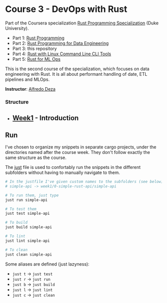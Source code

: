 # Course 3 - DevOps with Rust

Part of the Coursera
specialization [Rust Programming Specialization](https://www.coursera.org/specializations/rust-programming) (Duke
University).

- Part 1: [Rust Programming](https://github.com/amasotti/duke-rust-specialization-1)
- Part 2: [Rust Programming for Data Engineering](https://github.com/amasotti/duke-rust-specialization-2)
- Part 3: this repository
- Part 4: [Rust with Linux Command Line CLI Tools](https://www.coursera.org/learn/python-rust-linux)
- Part 5: [Rust for ML Ops](https://www.coursera.org/learn/rust-llmops)

This is the second course of the specialization, which focuses on data engineering with Rust. It is all about performant
handling of date, ETL pipelines and MLOps.

__Instructor__: [Alfredo Deza](https://www.linkedin.com/in/alfredodeza/)

### Structure

- [Week1](week1) - Introduction
    - 

## Run

I've chosen to organize my snippets in separate cargo projects, under the directories
named after the course week. They don't follow exactly the same structure as the course.

The [just](https://just.systems/man/en/chapter_1.html) file is used to confortably run the snippets
in the different subfolders without having to manually navigate to them.

```sh
# In the justfile I've given custom names to the subfolders (see below)
# simple-api -> week1/0-simple-rust-api/simple-api

# To run them, just type
just run simple-api 

# To test them
just test simple-api

# To build
just build simple-api

# To lint
just lint simple-api 

# To clean
just clean simple-api
```

Some aliases are defined (just lazyness):

- `just t` -> `just test`
- `just r` -> `just run`
- `just b` -> `just build`
- `just l` -> `just lint`
- `just c` -> `just clean`
